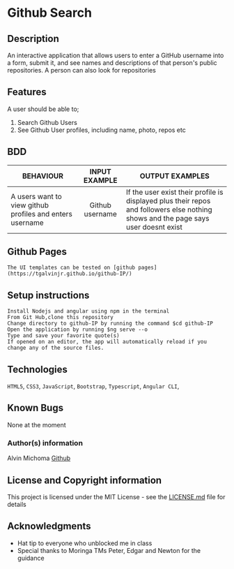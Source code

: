 # Github Search

## Description
An interactive application that allows users to enter a GitHub username into a form, submit it, and see names and descriptions of that person's public repositories. A person can also look for repositories


## Features
A user should be able to;
1. Search Github Users
2. See Github User profiles, including name, photo, repos etc


## BDD
| BEHAVIOUR                            | INPUT EXAMPLE                           | OUTPUT EXAMPLES       |
|--------------------------------------|:------------------------------------:|--------------------------|
|A users want to view github profiles and enters username | Github username | If the user exist their profile is displayed plus their repos and followers else nothing shows and the page says user doesnt exist |

## Github Pages
    The UI templates can be tested on [github pages](https://tgalvinjr.github.io/github-IP/)
    
## Setup instructions
    Install Nodejs and angular using npm in the terminal
    From Git Hub,clone this repository
    Change directory to github-IP by running the command $cd github-IP
    Open the application by running $ng serve --o
    Type and save your favorite quote(s)
    If opened on an editor, the app will automatically reload if you change any of the source files.

## Technologies 
`HTML5`, `CSS3`, `JavaScript`, `Bootstrap`, `Typescript`, `Angular CLI`, 

## Known Bugs
None at the moment

### Author(s) information
Alvin Michoma
[Github](https://github.com/tgalvinjr)

## License and Copyright information
This project is licensed under the MIT License - see the [LICENSE.md](https://github.com/tgalvinjr/github-IP/blob/master/LICENSE) file for details

## Acknowledgments
- Hat tip to everyone who unblocked me in class
- Special thanks to Moringa TMs Peter, Edgar and Newton for the guidance 
